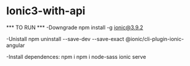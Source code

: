 # Ionic3-with-api
*** TO RUN ***
-Downgrade
npm install -g ionic@3.9.2

-Unistall
npm uninstall --save-dev --save-exact @ionic/cli-plugin-ionic-angular

-Install dependences:
npm i
npm i node-sass
ionic serve
